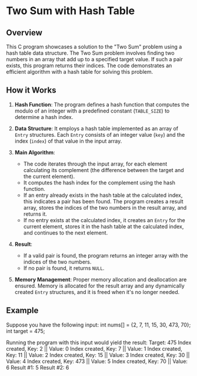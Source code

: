 # Two Sum with Hash Table

## Overview

This C program showcases a solution to the "Two Sum" problem using a hash table data structure. The Two Sum problem involves finding two numbers in an array that add up to a specified target value. If such a pair exists, this program returns their indices. The code demonstrates an efficient algorithm with a hash table for solving this problem.

## How it Works

1. **Hash Function**: The program defines a hash function that computes the modulo of an integer with a predefined constant (`TABLE_SIZE`) to determine a hash index.

2. **Data Structure**: It employs a hash table implemented as an array of `Entry` structures. Each `Entry` consists of an integer value (`key`) and the index (`index`) of that value in the input array.

3. **Main Algorithm**:
   - The code iterates through the input array, for each element calculating its complement (the difference between the target and the current element).
   - It computes the hash index for the complement using the hash function.
   - If an entry already exists in the hash table at the calculated index, this indicates a pair has been found. The program creates a result array, stores the indices of the two numbers in the result array, and returns it.
   - If no entry exists at the calculated index, it creates an `Entry` for the current element, stores it in the hash table at the calculated index, and continues to the next element.

4. **Result**:
   - If a valid pair is found, the program returns an integer array with the indices of the two numbers.
   - If no pair is found, it returns `NULL`.

5. **Memory Management**: Proper memory allocation and deallocation are ensured. Memory is allocated for the result array and any dynamically created `Entry` structures, and it is freed when it's no longer needed.

## Example

Suppose you have the following input:
  int nums[] = {2, 7, 11, 15, 30, 473, 70};
  int target = 475;

Running the program with this input would yield the result:
  Target: 475
  Index created, Key: 2 || Value: 0
  Index created, Key: 7 || Value: 1
  Index created, Key: 11 || Value: 2
  Index created, Key: 15 || Value: 3
  Index created, Key: 30 || Value: 4
  Index created, Key: 473 || Value: 5
  Index created, Key: 70 || Value: 6
  Result #1: 5
  Result #2: 6



